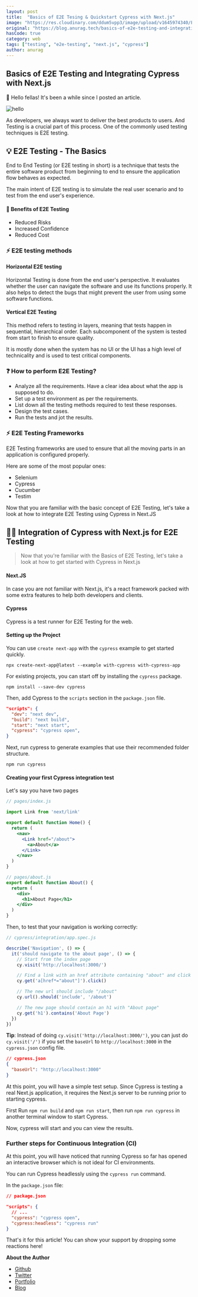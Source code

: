 ```yaml
---
layout: post
title:  "Basics of E2E Tesing & Quickstart Cypress with Next.js"
image: "https://res.cloudinary.com/ddum5vpp3/image/upload/v1645974340/Frame_3_bxfqks.png"
original: "https://blog.anurag.tech/basics-of-e2e-testing-and-integrating-cypress-with-nextjs"
hasCode: true
category: web
tags: ["testing", "e2e-testing", "next.js", "cypress"]
author: anurag
---
```


## Basics of E2E Testing and Integrating Cypress with Next.js

👋 Hello fellas! It's been a while since I posted an article. 

![hello](https://media.giphy.com/media/3ornk57KwDXf81rjWM/giphy.gif)

As developers, we always want to deliver the best products to users. And Testing is a crucial part of this process. One of the commonly used testing techniques is E2E testing.

## 💡 E2E Testing - The Basics

End to End Testing (or E2E testing in short) is a technique that tests the entire software product from beginning to end to ensure the application flow behaves as expected. 

The main intent of E2E testing is to simulate the real user scenario and to test from the end user's experience.

#### 📃 Benefits of E2E Testing

- Reduced Risks
- Increased Confidence
- Reduced Cost

### ⚡ E2E testing methods

#### Horizontal E2E testing

Horizontal Testing is done from the end user's perspective. It evaluates whether the user can navigate the software and use its functions properly. It also helps to detect the bugs that might prevent the user from using some software functions.

#### Vertical E2E Testing

This method refers to testing in layers, meaning that tests happen in sequential, hierarchical order. Each subcomponent of the system is tested from start to finish to ensure quality.

It is mostly done when the system has no UI or the UI has a high level of technicality and is used to test critical components.

### ❓ How to perform E2E Testing?

- Analyze all the requirements. Have a clear idea about what the app is supposed to do.
- Set up a test environment as per the requirements.
- List down all the testing methods required to test these responses.
- Design the test cases.
- Run the tests and jot the results.

### ⚡ E2E Testing Frameworks

E2E Testing frameworks are used to ensure that all the moving parts in an application is configured properly.

Here are some of the most popular ones:

- Selenium
- Cypress
- Cucumber
- Testim

Now that you are familiar with the basic concept of E2E Testing, let's take a look at how to integrate E2E Testing using Cypress in Next.JS

## 👨‍💻 Integration of Cypress with Next.js for E2E Testing

> Now that you're familiar with the Basics of E2E Testing, let's take a look at how to get started with Cypress in Next.js

#### Next.JS

In case you are not familiar with Next.js, it's a react framework packed with some extra features to help both developers and clients.

#### Cypress

Cypress is a test runner for E2E Testing for the web.

#### Setting up the Project

You can use `create next-app` with the `cypress` example to get started quickly.

```
npx create-next-app@latest --example with-cypress with-cypress-app 
```

For existing projects, you can start off by installing the `cypress` package.

```
npm install --save-dev cypress
```

Then, add Cypress to the `scripts` section in the `package.json` file.

```json
"scripts": {
  "dev": "next dev",
  "build": "next build",
  "start": "next start",
  "cypress": "cypress open",
}
```

Next, run cypress to generate examples that use their recommended folder structure.

```
npm run cypress
```

#### Creating your first Cypress integration test

Let's say you have two pages
```jsx
// pages/index.js

import Link from 'next/link'

export default function Home() {
  return (
    <nav>
      <Link href="/about">
        <a>About</a>
      </Link>
    </nav>
  )
}
```

```jsx
// pages/about.js
export default function About() {
  return (
    <div>
      <h1>About Page</h1>
    </div>
  )
}
```

Then, to test that your navigation is working correctly:

```jsx
// cypress/integration/app.spec.js

describe('Navigation', () => {
  it('should navigate to the about page', () => {
    // Start from the index page
    cy.visit('http://localhost:3000/')

    // Find a link with an href attribute containing "about" and click it
    cy.get('a[href*="about"]').click()

    // The new url should include "/about"
    cy.url().should('include', '/about')

    // The new page should contain an h1 with "About page"
    cy.get('h1').contains('About Page')
  })
})
```

**Tip**: Instead of doing `cy.visit('http://localhost:3000/')`, you can just do `cy.visit('/')` if you set the `baseUrl` to `http://localhost:3000` in the `cypress.json` config file.

```json
// cypress.json 
{
  "baseUrl": "http://localhost:3000"
}
```

At this point, you will have a simple test setup. Since Cypress is testing a real Next.js application, it requires the Next.js server to be running prior to starting cypress.

First Run `npm run build` and `npm run start`, then run `npm run cypress` in another terminal window to start Cypress.

Now, cypress will start and you can view the results.

### Further steps for Continuous Integration (CI)

At this point, you will have noticed that running Cypress so far has opened an interactive browser which is not ideal for CI environments.

You can run Cypress headlessly using the `cypress run` command. 

In the `package.json` file:

```json
// package.json

"scripts": {
  // ...
  "cypress": "cypress open",
  "cypress:headless": "cypress run"
}
```

That's it for this article! You can show your support by dropping some reactions here!

**About the Author**

- [Github](https://github.com/kr-anurag)
- [Twitter](https://twitter.com/kr_anurag_)
- [Portfolio](https://anurag.tech)
- [Blog](https://blog.anurag.tech)